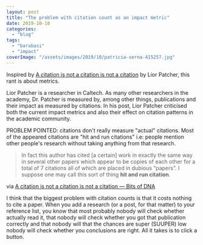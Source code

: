 ```yaml
---
layout: post
title: "The problem with citation count as an impact metric"
date: 2019-10-18
categories: 
  - "blog"
tags: 
  - "barabasi"
  - "impact"
coverImage: "/assets/images/2019/10/patricia-serna-415257.jpg"
---
```


Inspired by [A citation is not a citation is not a citation](https://liorpachter.wordpress.com/2017/01/18/a-citation-is-not-a-citation-is-not-a-citation/) by Lior Patcher, this rant is about metrics.

Lior Patcher is a researcher in Caltech. As many other researchers in the academy, Dr. Patcher is measured by, among other things, publications and their impact as measured by citations. In his post, Lior Patcher criticised both the current impact metrics and also their effect on citation patterns in the academic community.

PROBLEM POINTED: citations don't really measure "actual" citations. Most of the appeared citations are "hit and run citations" i.e: people mention other people's research without taking anything from that research.

> In fact this author has cited \[a certain\] work in exactly the same way in several other papers which appear to be copies of each other for a total of 7 citations all of which are placed in dubious “papers”. I suppose one may call this sort of thing **hit and run citation**.

via [A citation is not a citation is not a citation — Bits of DNA](https://liorpachter.wordpress.com/2017/01/18/a-citation-is-not-a-citation-is-not-a-citation/)

I think that the biggest problem with citation counts is that it costs nothing to cite a paper. When you add a research (or a post, for that matter) to your reference list, you know that most probably nobody will check whether actually read it, that nobody will check whether you got that publication correctly and that nobody will that the chances are super (SUUPER) low nobody will check whether you conclusions are right. All it takes is to click a button.
